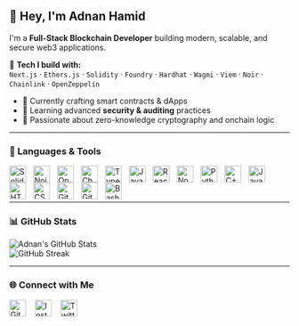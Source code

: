 ## 👋 Hey, I'm Adnan Hamid

I'm a **Full-Stack Blockchain Developer** building modern, scalable, and secure web3 applications.

🧠 **Tech I build with:**  
`Next.js` · `Ethers.js` · `Solidity` · `Foundry` · `Hardhat` · `Wagmi` · `Viem` · `Noir` · `Chainlink` · `OpenZeppelin`

- 🔭 Currently crafting smart contracts & dApps  
- 🔐 Learning advanced **security & auditing** practices  
- 🧩 Passionate about zero-knowledge cryptography and onchain logic  

---

### 🧰 Languages & Tools

<!-- Blockchain -->
<img align="left" title="Solidity" alt="Solidity" width="30px" style="padding-right:10px;" src="https://cdn.jsdelivr.net/gh/devicons/devicon/icons/solidity/solidity-original.svg" />
<img align="left" title="Noir" alt="Noir" width="30px" style="padding-right:10px;" src="https://raw.githubusercontent.com/noir-lang/noir/main/assets/logo.svg" />
<img align="left" title="OpenZeppelin" alt="OpenZeppelin" width="30px" style="padding-right:10px;" src="https://avatars.githubusercontent.com/u/22668662?s=200&v=4" />
<img align="left" title="Chainlink" alt="Chainlink" width="30px" style="padding-right:10px;" src="https://raw.githubusercontent.com/smartcontractkit/chainlink/master/.github/images/logo.svg" />

<!-- Web/General -->
<img align="left" title="TypeScript" alt="TypeScript" width="30px" style="padding-right:10px;" src="https://cdn.jsdelivr.net/gh/devicons/devicon/icons/typescript/typescript-plain.svg" />
<img align="left" title="JavaScript" alt="JavaScript" width="30px" style="padding-right:10px;" src="https://cdn.jsdelivr.net/gh/devicons/devicon/icons/javascript/javascript-plain.svg" />
<img align="left" title="React" alt="React" width="30px" style="padding-right:10px;" src="https://cdn.jsdelivr.net/gh/devicons/devicon/icons/react/react-original.svg" />
<img align="left" title="Node.js" alt="Node.js" width="30px" style="padding-right:10px;" src="https://cdn.jsdelivr.net/gh/devicons/devicon/icons/nodejs/nodejs-original.svg" />
<img align="left" title="Python" alt="Python" width="30px" style="padding-right:10px;" src="https://cdn.jsdelivr.net/gh/devicons/devicon/icons/python/python-plain.svg" />
<img align="left" title="C++" alt="C++" width="30px" style="padding-right:10px;" src="https://cdn.jsdelivr.net/gh/devicons/devicon/icons/cplusplus/cplusplus-line.svg" />
<img align="left" title="Java" alt="Java" width="30px" style="padding-right:10px;" src="https://cdn.jsdelivr.net/gh/devicons/devicon/icons/java/java-original.svg" />
<img align="left" title="HTML5" alt="HTML5" width="30px" style="padding-right:10px;" src="https://cdn.jsdelivr.net/gh/devicons/devicon/icons/html5/html5-plain.svg" />
<img align="left" title="CSS3" alt="CSS3" width="30px" style="padding-right:10px;" src="https://cdn.jsdelivr.net/gh/devicons/devicon/icons/css3/css3-plain.svg" />
<img align="left" title="Git" alt="Git" width="30px" style="padding-right:10px;" src="https://cdn.jsdelivr.net/gh/devicons/devicon/icons/git/git-original.svg" />
<img align="left" title="GitHub" alt="GitHub" width="30px" style="padding-right:10px;" src="https://cdn.jsdelivr.net/gh/devicons/devicon/icons/github/github-original.svg" />
<img align="left" title="Bash" alt="Bash" width="30px" style="padding-right:10px;" src="https://cdn.jsdelivr.net/gh/devicons/devicon/icons/bash/bash-original.svg" />

<br /><br /><br />

---

### 📊 GitHub Stats

![Adnan's GitHub Stats](https://github-readme-stats.vercel.app/api?username=adnanhamidbeigh&show_icons=true&hide_title=false&hide=prs&count_private=true&theme=default)
<br />
![GitHub Streak](https://streak-stats.demolab.com/?user=adnanhamidbeigh&theme=default)

---

### 🌐 Connect with Me

[<img src="https://cdn.jsdelivr.net/npm/simple-icons@v5/icons/github.svg" alt="GitHub" height="30" />](https://github.com/adnanhamidbeigh)
&nbsp;&nbsp;
[<img src="https://cdn.jsdelivr.net/npm/simple-icons@v5/icons/instagram.svg" alt="Instagram" height="30" />](https://www.instagram.com/adnan_hamid11/)
&nbsp;&nbsp;
[<img src="https://cdn.jsdelivr.net/npm/simple-icons@v5/icons/twitter.svg" alt="Twitter" height="30" />](https://twitter.com/divine_adnan)

<!--
### ☕ Support Me
<a href="https://www.buymeacoffee.com/adnanhamid"><img src="https://cdn.buymeacoffee.com/buttons/v2/default-yellow.png" width="200" /></a>
-->

